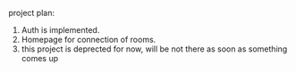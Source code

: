 project plan:

1. Auth is implemented.
2. Homepage for connection of rooms.
3. this project is deprected for now, will be not there as soon as something comes up
